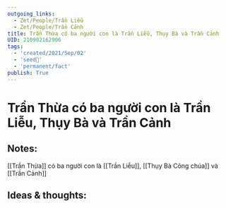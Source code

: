 ```yaml
---
outgoing_links:
  - Zet/People/Trần Liễu
  - Zet/People/Trần Cảnh
title: Trần Thừa có ba người con là Trần Liễu, Thụy Bà và Trần Cảnh
UID: 210902162906
tags:
  - 'created/2021/Sep/02'
  - 'seed🥜'
  - 'permanent/fact'
publish: True
---
```

# Trần Thừa có ba người con là Trần Liễu, Thụy Bà và Trần Cảnh

## Notes:
[[Trần Thừa]] có ba người con là [[Trần Liễu]], [[Thụy Bà Công chúa]] và [[Trần Cảnh]]

## Ideas & thoughts:
